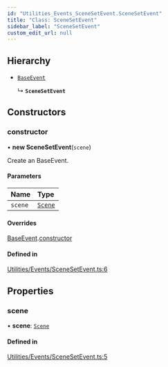```yaml
---
id: "Utilities_Events_SceneSetEvent.SceneSetEvent"
title: "Class: SceneSetEvent"
sidebar_label: "SceneSetEvent"
custom_edit_url: null
---
```




## Hierarchy

- [`BaseEvent`](../Utilities_BaseEvent.BaseEvent)

  ↳ **`SceneSetEvent`**

## Constructors

### constructor

• **new SceneSetEvent**(`scene`)

Create an BaseEvent.

#### Parameters

| Name | Type |
| :------ | :------ |
| `scene` | [`Scene`](../../SceneTree/SceneTree_Scene.Scene) |

#### Overrides

[BaseEvent](../Utilities_BaseEvent.BaseEvent).[constructor](../Utilities_BaseEvent.BaseEvent#constructor)

#### Defined in

[Utilities/Events/SceneSetEvent.ts:6](https://github.com/ZeaInc/zea-engine/blob/cafd1585c/src/Utilities/Events/SceneSetEvent.ts#L6)

## Properties

### scene

• **scene**: [`Scene`](../../SceneTree/SceneTree_Scene.Scene)

#### Defined in

[Utilities/Events/SceneSetEvent.ts:5](https://github.com/ZeaInc/zea-engine/blob/cafd1585c/src/Utilities/Events/SceneSetEvent.ts#L5)

